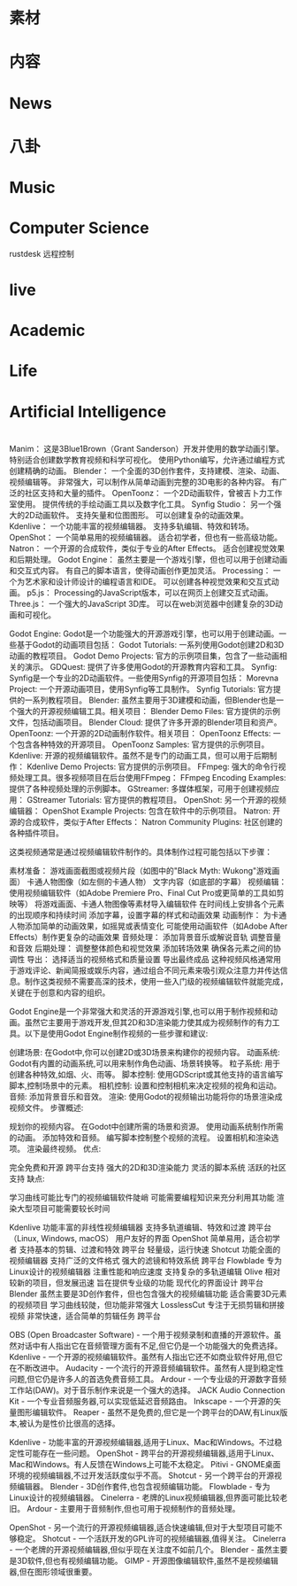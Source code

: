 

# 素材

# 内容

# 

# News

# 八卦

# Music

# Computer Science

rustdesk 远程控制

# live


# Academic

# Life

# Artificial Intelligence

# 

Manim：
这是3Blue1Brown（Grant Sanderson）开发并使用的数学动画引擎。
特别适合创建数学教育视频和科学可视化。
使用Python编写，允许通过编程方式创建精确的动画。
Blender：
一个全面的3D创作套件，支持建模、渲染、动画、视频编辑等。
非常强大，可以制作从简单动画到完整的3D电影的各种内容。
有广泛的社区支持和大量的插件。
OpenToonz：
一个2D动画软件，曾被吉卜力工作室使用。
提供传统的手绘动画工具以及数字化工具。
Synfig Studio：
另一个强大的2D动画软件。
支持矢量和位图图形。
可以创建复杂的动画效果。
Kdenlive：
一个功能丰富的视频编辑器。
支持多轨编辑、特效和转场。
OpenShot：
一个简单易用的视频编辑器。
适合初学者，但也有一些高级功能。
Natron：
一个开源的合成软件，类似于专业的After Effects。
适合创建视觉效果和后期处理。
Godot Engine：
虽然主要是一个游戏引擎，但也可以用于创建动画和交互式内容。
有自己的脚本语言，使得动画创作更加灵活。
Processing：
一个为艺术家和设计师设计的编程语言和IDE。
可以创建各种视觉效果和交互式动画。
p5.js：
Processing的JavaScript版本，可以在网页上创建交互式动画。
Three.js：
一个强大的JavaScript 3D库。
可以在web浏览器中创建复杂的3D动画和可视化。


Godot Engine:
Godot是一个功能强大的开源游戏引擎，也可以用于创建动画。一些基于Godot的动画项目包括：
Godot Tutorials: 一系列使用Godot创建2D和3D动画的教程项目。
Godot Demo Projects: 官方的示例项目集，包含了一些动画相关的演示。
GDQuest: 提供了许多使用Godot的开源教育内容和工具。
Synfig:
Synfig是一个专业的2D动画软件。一些使用Synfig的开源项目包括：
Morevna Project: 一个开源动画项目，使用Synfig等工具制作。
Synfig Tutorials: 官方提供的一系列教程项目。
Blender:
虽然主要用于3D建模和动画，但Blender也是一个强大的开源视频编辑工具。相关项目：
Blender Demo Files: 官方提供的示例文件，包括动画项目。
Blender Cloud: 提供了许多开源的Blender项目和资产。
OpenToonz:
一个开源的2D动画制作软件。相关项目：
OpenToonz Effects: 一个包含各种特效的开源项目。
OpenToonz Samples: 官方提供的示例项目。
Kdenlive:
开源的视频编辑软件。虽然不是专门的动画工具，但可以用于后期制作：
Kdenlive Demo Projects: 官方提供的示例项目。
FFmpeg:
强大的命令行视频处理工具。很多视频项目在后台使用FFmpeg：
FFmpeg Encoding Examples: 提供了各种视频处理的示例脚本。
GStreamer:
多媒体框架，可用于创建视频应用：
GStreamer Tutorials: 官方提供的教程项目。
OpenShot:
另一个开源的视频编辑器：
OpenShot Example Projects: 包含在软件中的示例项目。
Natron:
开源的合成软件，类似于After Effects：
Natron Community Plugins: 社区创建的各种插件项目。


这类视频通常是通过视频编辑软件制作的。具体制作过程可能包括以下步骤：

素材准备：
游戏画面截图或视频片段（如图中的"Black Myth: Wukong"游戏画面）
卡通人物图像（如左侧的卡通人物）
文字内容（如底部的字幕）
视频编辑：
使用视频编辑软件（如Adobe Premiere Pro、Final Cut Pro或更简单的工具如剪映等）
将游戏画面、卡通人物图像等素材导入编辑软件
在时间线上安排各个元素的出现顺序和持续时间
添加字幕，设置字幕的样式和动画效果
动画制作：
为卡通人物添加简单的动画效果，如摇晃或表情变化
可能使用动画软件（如Adobe After Effects）制作更复杂的动画效果
音频处理：
添加背景音乐或解说音轨
调整音量和音效
后期处理：
调整整体颜色和视觉效果
添加转场效果
确保各元素之间的协调性
导出：
选择适当的视频格式和质量设置
导出最终成品
这种视频风格通常用于游戏评论、新闻简报或娱乐内容，通过组合不同元素来吸引观众注意力并传达信息。制作这类视频不需要高深的技术，使用一些入门级的视频编辑软件就能完成，关键在于创意和内容的组织。


Godot Engine是一个非常强大和灵活的开源游戏引擎,也可以用于制作视频和动画。虽然它主要用于游戏开发,但其2D和3D渲染能力使其成为视频制作的有力工具。以下是使用Godot Engine制作视频的一些步骤和建议:

创建场景:
在Godot中,你可以创建2D或3D场景来构建你的视频内容。
动画系统:
Godot有内置的动画系统,可以用来制作角色动画、场景转换等。
粒子系统:
用于创建各种特效,如烟、火、雨等。
脚本控制:
使用GDScript或其他支持的语言编写脚本,控制场景中的元素。
相机控制:
设置和控制相机来决定视频的视角和运动。
音频:
添加背景音乐和音效。
渲染:
使用Godot的视频输出功能将你的场景渲染成视频文件。
步骤概述:

规划你的视频内容。
在Godot中创建所需的场景和资源。
使用动画系统制作所需的动画。
添加特效和音频。
编写脚本控制整个视频的流程。
设置相机和渲染选项。
渲染最终视频。
优点:

完全免费和开源
跨平台支持
强大的2D和3D渲染能力
灵活的脚本系统
活跃的社区支持
缺点:

学习曲线可能比专门的视频编辑软件陡峭
可能需要编程知识来充分利用其功能
渲染大型项目可能需要较长时间

Kdenlive
功能丰富的非线性视频编辑器
支持多轨道编辑、特效和过渡
跨平台（Linux, Windows, macOS）
用户友好的界面
OpenShot
简单易用，适合初学者
支持基本的剪辑、过渡和特效
跨平台
轻量级，运行快速
Shotcut
功能全面的视频编辑器
支持广泛的文件格式
强大的滤镜和特效系统
跨平台
Flowblade
专为Linux设计的视频编辑器
注重性能和响应速度
支持复杂的多轨道编辑
Olive
相对较新的项目，但发展迅速
旨在提供专业级的功能
现代化的界面设计
跨平台
Blender
虽然主要是3D创作套件，但也包含强大的视频编辑功能
适合需要3D元素的视频项目
学习曲线较陡，但功能非常强大
LosslessCut
专注于无损剪辑和拼接视频
非常快速，适合简单的剪辑任务
跨平台

OBS (Open Broadcaster Software) - 一个用于视频录制和直播的开源软件。虽然对话中有人指出它在音频管理方面有不足,但它仍是一个功能强大的免费选择。
Kdenlive - 一个开源的视频编辑软件。虽然有人指出它还不如商业软件好用,但它在不断改进中。
Audacity - 一个流行的开源音频编辑软件。虽然有人提到稳定性问题,但它仍是许多人的首选免费音频工具。
Ardour - 一个专业级的开源数字音频工作站(DAW)。对于音乐制作来说是一个强大的选择。
JACK Audio Connection Kit - 一个专业音频服务器,可以实现低延迟音频路由。
Inkscape - 一个开源的矢量图形编辑软件。
Reaper - 虽然不是免费的,但它是一个跨平台的DAW,有Linux版本,被认为是性价比很高的选择。


Kdenlive - 功能丰富的开源视频编辑器,适用于Linux、Mac和Windows。不过稳定性可能存在一些问题。
OpenShot - 跨平台的开源视频编辑器,适用于Linux、Mac和Windows。有人反馈在Windows上可能不太稳定。
Pitivi - GNOME桌面环境的视频编辑器,不过开发活跃度似乎不高。
Shotcut - 另一个跨平台的开源视频编辑器。
Blender - 3D创作套件,也包含视频编辑功能。
Flowblade - 专为Linux设计的视频编辑器。
Cinelerra - 老牌的Linux视频编辑器,但界面可能比较老旧。
Ardour - 主要用于音频制作,但也可用于视频制作的音频处理。


OpenShot - 另一个流行的开源视频编辑器,适合快速编辑,但对于大型项目可能不够稳定。
Shotcut - 一个活跃开发的GPL许可的视频编辑器,值得关注。
Cinelerra - 一个老牌的开源视频编辑器,但似乎现在关注度不如前几个。
Blender - 虽然主要是3D软件,但也有视频编辑功能。
GIMP - 开源图像编辑软件,虽然不是视频编辑器,但在图形领域很重要。